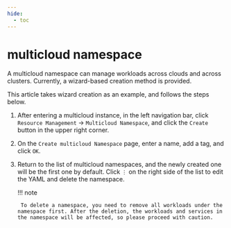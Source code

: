 ```yaml
---
hide:
  - toc
---
```


# multicloud namespace

A multicloud namespace can manage workloads across clouds and across clusters. Currently, a wizard-based creation method is provided.

This article takes wizard creation as an example, and follows the steps below.

1. After entering a multicloud instance, in the left navigation bar, click `Resource Management` -> `Multicloud Namespace`, and click the `Create` button in the upper right corner.

    <!--screenshot-->

2. On the `Create multicloud Namespace` page, enter a name, add a tag, and click `OK`.

    <!--screenshot-->

3. Return to the list of multicloud namespaces, and the newly created one will be the first one by default. Click `⋮` on the right side of the list to edit the YAML and delete the namespace.

    <!--screenshot-->

    !!! note

        To delete a namespace, you need to remove all workloads under the namespace first. After the deletion, the workloads and services in the namespace will be affected, so please proceed with caution.